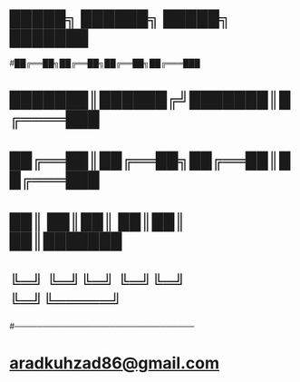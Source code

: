 
 # █████╗ ██████╗  █████╗ ███████
 #██╔══██╗██╔══██╗██╔══██╗██╔═══███
# ███████║██████╔╝███████║█ ╔════███
# ██╔══██║██╔══██╗██╔══██║██╔═══███
# ██║  ██║██║  ██║██║  ██║███████
# ╚═╝  ╚═╝╚═╝  ╚═╝╚═╝  ╚═╝╚═════╝
#────────────────────────────────
 # aradkuhzad86@gmail.com




































